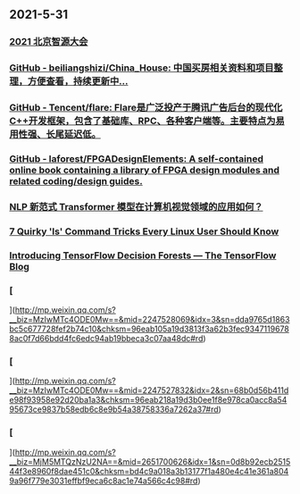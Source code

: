 
## 2021-5-31

### [2021 北京智源大会](https://2021.baai.ac.cn/schedule)

### [GitHub - beiliangshizi/China_House: 中国买房相关资料和项目整理，方便查看，持续更新中...](https://github.com/beiliangshizi/China_House)

### [GitHub - Tencent/flare: Flare是广泛投产于腾讯广告后台的现代化C++开发框架，包含了基础库、RPC、各种客户端等。主要特点为易用性强、长尾延迟低。](https://github.com/Tencent/flare)

### [GitHub - laforest/FPGADesignElements: A self-contained online book containing a library of FPGA design modules and related coding/design guides.](https://github.com/laforest/FPGADesignElements)

### [NLP 新范式 Transformer 模型在计算机视觉领域的应用如何？](https://juejin.cn/post/6965724902947045389)

### [7 Quirky 'ls' Command Tricks Every Linux User Should Know](https://www.tecmint.com/linux-ls-command-tricks/)

### [Introducing TensorFlow Decision Forests — The TensorFlow Blog](https://blog.tensorflow.org/2021/05/introducing-tensorflow-decision-forests.html)

### [
](http://mp.weixin.qq.com/s?__biz=MzIwMTc4ODE0Mw==&mid=2247528069&idx=3&sn=dda9765d1863bc5c677728fef2b74c10&chksm=96eab105a19d3813f3a62b3fec93471196788ac0f7d66bdd4fc6edc94ab19bbeca3c07aa48dc#rd)

### [
](http://mp.weixin.qq.com/s?__biz=MzIwMTc4ODE0Mw==&mid=2247527832&idx=2&sn=68b0d56b411de98f93958e92d20ba1a3&chksm=96eab218a19d3b0ee1f8e978ca0acc8a5495673ce9837b58edb6c8e9b54a38758336a7262a37#rd)

### [
](http://mp.weixin.qq.com/s?__biz=MjM5MTQzNzU2NA==&mid=2651700626&idx=1&sn=0d8b92ecb251544f3e8960f8dae451c0&chksm=bd4c9a018a3b13177f1a480e4c41e361a8049a96f779e3031effbf9eca6c8ac1e74a566c4c98#rd)